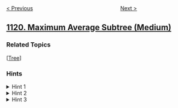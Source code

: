 <!--|This file generated by command(leetcode description); DO NOT EDIT.    |-->
<!--+----------------------------------------------------------------------+-->
<!--|@author    openset <openset.wang@gmail.com>                           |-->
<!--|@link      https://github.com/openset                                 |-->
<!--|@home      https://github.com/openset/leetcode                        |-->
<!--+----------------------------------------------------------------------+-->

[< Previous](https://github.com/openset/leetcode/tree/master/problems/remove-vowels-from-a-string "Remove Vowels from a String")
　　　　　　　　　　　　　　　　
[Next >](https://github.com/openset/leetcode/tree/master/problems/divide-array-into-increasing-sequences "Divide Array Into Increasing Sequences")

## [1120. Maximum Average Subtree (Medium)](https://leetcode.com/problems/maximum-average-subtree "子树的最大平均值")



### Related Topics
  [[Tree](https://github.com/openset/leetcode/tree/master/tag/tree/README.md)]

### Hints
<details>
<summary>Hint 1</summary>
Can you find the sum of values and the number of nodes for every sub-tree ?
</details>

<details>
<summary>Hint 2</summary>
Can you find the sum of values and the number of nodes for a sub-tree given the sum of values and the number of nodes of it's left and right sub-trees ?
</details>

<details>
<summary>Hint 3</summary>
Use depth first search to recursively find the solution for the children of a node then use their solutions to compute the current node's solution.
</details>
